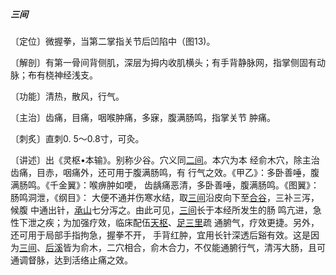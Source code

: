 ##### 三间

〔定位〕微握拳，当第二掌指关节后凹陷中（图13)。

〔解剖〕有第一骨间背侧肌，深层为拇内收肌横头；有手背静脉网，指掌侧固有动脉；布有桡神经浅支。

〔功能〕清热，散风，行气。

〔主治〕齿痛，目痛，咽喉肿痛，多寐，腹满肠鸣，指掌关节 肿痛。

〔刺炙〕直刺0. 5〜0.8寸，可灸。

〔讲述〕出《灵枢•本输》。别称少谷。穴义同[二间](https://www.gmzyjc.com/read/zjs/zjs3.1.1-3-0.1.2.3.2.md)。本穴为本 经俞木穴，除主治齿痛，目赤，咽痛外，还可用于腹满肠鸣，有 行气之效。《甲乙》：多卧善唾，腹满肠鸣。《千金翼》：喉痹肿如哽， 齿龋痛恶清，多卧善唾，腹满肠鸣。《图翼》：肠鸣洞泄，《纲目》： 大便不通并伤寒水结，取[三间](https://www.gmzyjc.com/read/zjs/zjs3.1.1-3-0.1.2.3.3.md)沿皮向下至[合谷](https://www.gmzyjc.com/read/zjs/zjs3.1.1-3-0.1.2.3.4.md)，三补三泻，候腹 中通出针，[承山](https://www.gmzyjc.com/read/zjs/zjs3.1.7-8-0.0.1.3.57.md)七分泻之。由此可见，[三间](https://www.gmzyjc.com/read/zjs/zjs3.1.1-3-0.1.2.3.3.md)长于本经所发生的肠 鸣亢进，急性下泄之疾；为加强疗效，临床配伍[天枢](https://www.gmzyjc.com/read/zjs/zjs3.1.1-3-0.1.3.3.25.md)、[足三里](https://www.gmzyjc.com/read/zjs/zjs3.1.1-3-0.1.3.3.36.md)疏 通腑气，疗效更捷。另外，还可用于局部手指拘急，握拳不开， 手背红肿，宜用长针深透后谿有效。这是因为[三间](https://www.gmzyjc.com/read/zjs/zjs3.1.1-3-0.1.2.3.3.md)、[后溪](https://www.gmzyjc.com/read/zjs/zjs3.1.4-6-0.0.3.3.3.md)皆为俞木，二穴相合，俞木合力，不仅能通腑行气，清泻大肠，且可通调督脉，达到活络止痛之效。

